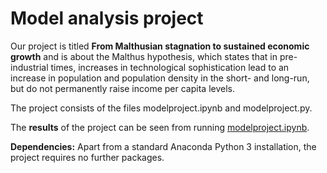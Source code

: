 # Model analysis project

Our project is titled **From Malthusian stagnation to sustained economic growth** and is about the Malthus hypothesis, which states that in pre-industrial times, increases in technological sophistication lead to an increase in population and population density in the short- and long-run, but do not permanently raise income per capita levels.

The project consists of the files modelproject.ipynb and modelproject.py.

The **results** of the project can be seen from running [modelproject.ipynb](modelproject.ipynb).

**Dependencies:** Apart from a standard Anaconda Python 3 installation, the project requires no further packages.